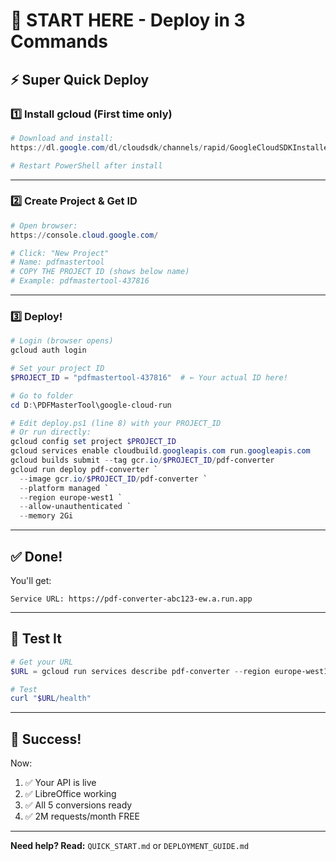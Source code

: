 # 🚀 START HERE - Deploy in 3 Commands

## ⚡ Super Quick Deploy

### 1️⃣ Install gcloud (First time only)
```powershell
# Download and install:
https://dl.google.com/dl/cloudsdk/channels/rapid/GoogleCloudSDKInstaller.exe

# Restart PowerShell after install
```

---

### 2️⃣ Create Project & Get ID
```powershell
# Open browser:
https://console.cloud.google.com/

# Click: "New Project"
# Name: pdfmastertool
# COPY THE PROJECT ID (shows below name)
# Example: pdfmastertool-437816
```

---

### 3️⃣ Deploy!
```powershell
# Login (browser opens)
gcloud auth login

# Set your project ID
$PROJECT_ID = "pdfmastertool-437816"  # ← Your actual ID here!

# Go to folder
cd D:\PDFMasterTool\google-cloud-run

# Edit deploy.ps1 (line 8) with your PROJECT_ID
# Or run directly:
gcloud config set project $PROJECT_ID
gcloud services enable cloudbuild.googleapis.com run.googleapis.com
gcloud builds submit --tag gcr.io/$PROJECT_ID/pdf-converter
gcloud run deploy pdf-converter `
  --image gcr.io/$PROJECT_ID/pdf-converter `
  --platform managed `
  --region europe-west1 `
  --allow-unauthenticated `
  --memory 2Gi
```

---

## ✅ Done!

You'll get:
```
Service URL: https://pdf-converter-abc123-ew.a.run.app
```

---

## 🧪 Test It

```powershell
# Get your URL
$URL = gcloud run services describe pdf-converter --region europe-west1 --format 'value(status.url)'

# Test
curl "$URL/health"
```

---

## 🎉 Success!

Now:
1. ✅ Your API is live
2. ✅ LibreOffice working
3. ✅ All 5 conversions ready
4. ✅ 2M requests/month FREE

---

**Need help? Read:** `QUICK_START.md` or `DEPLOYMENT_GUIDE.md`


